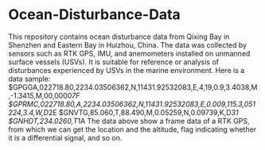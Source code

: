 # Ocean-Disturbance-Data
This repository contains ocean disturbance data from Qixing Bay in Shenzhen and Eastern Bay in Huizhou, China. The data was collected by sensors such as RTK GPS, IMU, and anemometers installed on unmanned surface vessels (USVs). It is suitable for reference or analysis of disturbances experienced by USVs in the marine environment.
Here is a data sample:
$GPGGA,022718.80,2234.03506362,N,11431.92532083,E,4,19,0.9,3.4038,M,-1.3415,M,00,0000*7F
$GPRMC,022718.80,A,2234.03506362,N,11431.92532083,E,0.009,115.3,051224,3.4,W,D*2E
$GNVTG,85.060,T,88.490,M,0.05259,N,0.09739,K,D*31
$GNHDT,234.0260,T*1A
The data above show a frame data of a RTK GPS, from which we can get the location and the altitude, flag indicating whether it is a differential signal, and so on.

